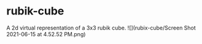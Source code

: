 # rubik-cube
A 2d virtual representation of a 3x3 rubik cube.
![](rubix-cube/Screen Shot 2021-06-15 at 4.52.52 PM.png)

